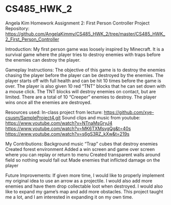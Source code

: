 # CS485_HWK_2

Angela Kim
Homework Assignment 2: First Person Controller
Project Repository: https://github.com/AngelaKimmy/CS485_HWK_2/tree/master/CS485_HWK_2_First_Person_Controller 

Introduction:
My first person game was loosely inspired by Minecraft. It is a survival game where the player tries to destroy enemies with traps before the enemies can destroy the player. 

Gameplay Instructions:
The objective of this game is to destroy the enemies chasing the player before the player can be destroyed by the enemies. The player starts off with full health and can be hit 10 times before the game is over. The player is also given 10 red “TNT” blocks that he can set down with a mouse click. The TNT blocks will destroy enemies on contact, but are limited. There are a total of 10 “Creeper” enemies to destroy. The player wins once all the enemies are destroyed.

Resources used:
In-class project from lecture: https://github.com/xye-csusm/SampleProject4.git 
Sound clips and music from youtube:
https://www.youtube.com/watch?v=NTnaMsGryJ4
https://www.youtube.com/watch?v=MK6TXMsvgQg&t=40s 
https://www.youtube.com/watch?v=s6gS3RZ_kXw&t=219s 

My Contributions:
Background music
“Trap” cubes that destroy enemies
Created forest environment
Added a win screen and game over screen where you can replay or return to menu
Created transparent walls around field so nothing would fall out
Made enemies that inflicted damage on the player

Future Improvements:
If given more time, I would like to properly implement my original idea to use an arrow as a projectile. I would also add more enemies and have them drop collectable loot when destroyed. I would also like to expand my game’s map and add more obstacles. This project taught me a lot, and I am interested in expanding it on my own time.
